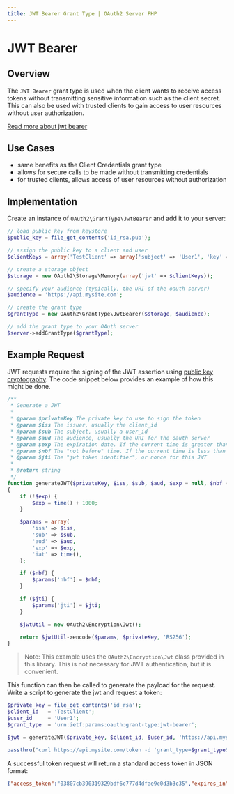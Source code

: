 ```yaml
---
title: JWT Bearer Grant Type | OAuth2 Server PHP
---
```


# JWT Bearer

## Overview

The `JWT Bearer` grant type is used when the client wants to
receive access tokens without transmitting sensitive information
such as the client secret. This can also be used with trusted
clients to gain access to user resources without user authorization.

[Read more about jwt bearer](http://tools.ietf.org/html/draft-ietf-oauth-jwt-bearer-07#section-1)

## Use Cases

  * same benefits as the Client Credentials grant type
  * allows for secure calls to be made without transmitting credentials
  * for trusted clients, allows access of user resources without authorization

## Implementation

Create an instance of `OAuth2\GrantType\JwtBearer` and add it to
your server:

```php
// load public key from keystore
$public_key = file_get_contents('id_rsa.pub');

// assign the public key to a client and user
$clientKeys = array('TestClient' => array('subject' => 'User1', 'key' => $public_key));

// create a storage object
$storage = new OAuth2\Storage\Memory(array('jwt' => $clientKeys));

// specify your audience (typically, the URI of the oauth server)
$audience = 'https://api.mysite.com';

// create the grant type
$grantType = new OAuth2\GrantType\JwtBearer($storage, $audience);

// add the grant type to your OAuth server
$server->addGrantType($grantType);
```

## Example Request

JWT requests require the signing of the JWT assertion using
[public key cryptography](http://en.wikipedia.org/wiki/Public-key_cryptography).
The code snippet below provides an example of how this might be done.

```php
/**
 * Generate a JWT
 *
 * @param $privateKey The private key to use to sign the token
 * @param $iss The issuer, usually the client_id
 * @param $sub The subject, usually a user_id
 * @param $aud The audience, usually the URI for the oauth server
 * @param $exp The expiration date. If the current time is greater than the exp, the JWT is invalid
 * @param $nbf The "not before" time. If the current time is less than the nbf, the JWT is invalid
 * @param $jti The "jwt token identifier", or nonce for this JWT
 *
 * @return string
 */
function generateJWT($privateKey, $iss, $sub, $aud, $exp = null, $nbf = null, $jti = null)
{
    if (!$exp) {
        $exp = time() + 1000;
    }

    $params = array(
        'iss' => $iss,
        'sub' => $sub,
        'aud' => $aud,
        'exp' => $exp,
        'iat' => time(),
    );

    if ($nbf) {
        $params['nbf'] = $nbf;
    }

    if ($jti) {
        $params['jti'] = $jti;
    }

    $jwtUtil = new OAuth2\Encryption\Jwt();

    return $jwtUtil->encode($params, $privateKey, 'RS256');
}
```

> Note: This example uses the `OAuth2\Encryption\Jwt` class provided in this library. This is
> not necessary for JWT authentication, but it is convenient.

This function can then be called to generate the payload for the request. Write a script to
generate the jwt and request a token:

```php
$private_key = file_get_contents('id_rsa');
$client_id   = 'TestClient';
$user_id     = 'User1';
$grant_type  = 'urn:ietf:params:oauth:grant-type:jwt-bearer';

$jwt = generateJWT($private_key, $client_id, $user_id, 'https://api.mysite.com');

passthru("curl https://api.mysite.com/token -d 'grant_type=$grant_type&assertion=$jwt'");
```

A successful token request will return a standard access token in JSON format:

```json
{"access_token":"03807cb390319329bdf6c777d4dfae9c0d3b3c35","expires_in":3600,"token_type":"bearer","scope":null}
```
